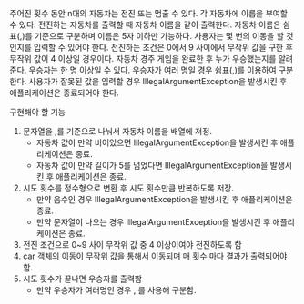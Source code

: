 주어진 횟수 동안 n대의 자동차는 전진 또는 멈출 수 있다.
각 자동차에 이름을 부여할 수 있다. 전진하는 자동차를 출력할 때 자동차 이름을 같이 출력한다.
자동차 이름은 쉼표(,)를 기준으로 구분하며 이름은 5자 이하만 가능하다.
사용자는 몇 번의 이동을 할 것인지를 입력할 수 있어야 한다.
전진하는 조건은 0에서 9 사이에서 무작위 값을 구한 후 무작위 값이 4 이상일 경우이다.
자동차 경주 게임을 완료한 후 누가 우승했는지를 알려준다. 우승자는 한 명 이상일 수 있다.
우승자가 여러 명일 경우 쉼표(,)를 이용하여 구분한다.
사용자가 잘못된 값을 입력할 경우 IllegalArgumentException을 발생시킨 후 애플리케이션은 종료되어야 한다.

구현해야 할 기능
1. 문자열을 ,를 기준으로 나눠서 자동차 이름을 배열에 저정.
    - 자동차 값이 만약 비어있으면 IllegalArgumentException을 발생시킨 후 애플리케이션은 종료.
    - 자동차 값이 만약 길이가 5를 넘었다면 IllegalArgumentException을 발생시킨 후 애플리케이션은 종료.
2. 시도 횟수를 정수형으로 변환 후 시도 횟수만큼 반복하도록 저장.
    - 만약 음수인 경우 IllegalArgumentException을 발생시킨 후 애플리케이션은 종료.
    - 만약 문자열이 나오는 경우 IllegalArgumentException을 발생시킨 후 애플리케이션은 종료.
3. 전진 조건으로 0~9 사이 무작위 값 중 4 이상이여야 전진하도록 함
4. car 객체의 이동이 무작위 값을 통해서 이동되며 매 횟수 마다 결과가 출력되어야 함.
5. 시도 횟수가 끝나면 우승자를 출력함
    - 만약 우승자가 여러명인 경우 , 를 사용해 구분함.
